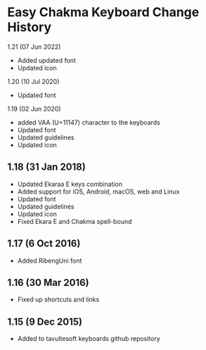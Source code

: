 Easy Chakma Keyboard Change History
============================

1.21 (07 Jun 2022)
* Added updated font
* Updated icon

1.20 (10 Jul 2020)
* Updated font

1.19 (02 Jun 2020)
* added VAA (U+11147) character to the keyboards
* Updated font
* Updated guidelines
* Updated icon


1.18 (31 Jan 2018)
-----------------
* Updated Ekaraa E keys combination
* Added support for iOS, Android, macOS, web and Linux
* Updated font
* Updated guidelines
* Updated icon
* Fixed Ekara E and Chakma spell-bound

1.17 (6 Oct 2016)
-----------------
* Added RibengUni font

1.16 (30 Mar 2016)
------------------
* Fixed up shortcuts and links

1.15 (9 Dec 2015)
-----------------
* Added to tavultesoft keyboards github repository
